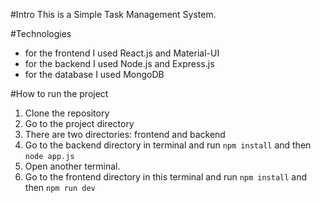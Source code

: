 #Intro
This is a Simple Task Management System.

#Technologies

- for the frontend I used React.js and Material-UI
- for the backend I used Node.js and Express.js
- for the database I used MongoDB

#How to run the project

1. Clone the repository
2. Go to the project directory
3. There are two directories: frontend and backend
4. Go to the backend directory in terminal and run `npm install` and then `node app.js`
5. Open another terminal.
6. Go to the frontend directory in this terminal and run `npm install` and then `npm run dev`
